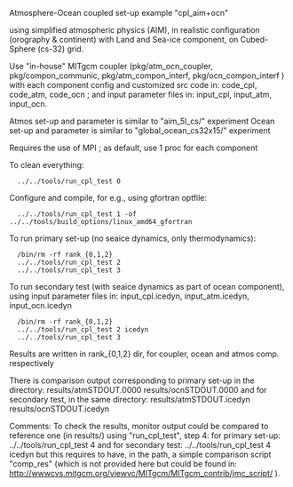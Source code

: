 Atmosphere-Ocean coupled set-up example "cpl_aim+ocn"

 using simplified atmospheric physics (AIM), in realistic configuration (orography 
 & continent) with Land and Sea-ice component, on Cubed-Sphere (cs-32) grid.

Use "in-house" MITgcm coupler (pkg/atm_ocn_coupler, pkg/compon_communic,
 pkg/atm_compon_interf, pkg/ocn_compon_interf )
with each component config and customized src code in: code_cpl, code_atm, code_ocn ;
and input parameter files in: input_cpl, input_atm, input_ocn.

Atmos set-up and parameter is similar to "aim_5l_cs/" experiment
Ocean set-up and parameter is similar to "global_ocean_cs32x15/" experiment

Requires the use of MPI ; as default, use 1 proc for each component

To clean everything:
```
  ../../tools/run_cpl_test 0
```

Configure and compile, for e.g., using gfortran optfile:
```
  ../../tools/run_cpl_test 1 -of ../../tools/build_options/linux_amd64_gfortran
```

To run primary set-up (no seaice dynamics, only thermodynamics):
```
  /bin/rm -rf rank_{0,1,2}
  ../../tools/run_cpl_test 2
  ../../tools/run_cpl_test 3
```

To run secondary test (with seaice dynamics as part of ocean component),
using input parameter files in: input_cpl.icedyn, input_atm.icedyn, input_ocn.icedyn
```
  /bin/rm -rf rank_{0,1,2}
  ../../tools/run_cpl_test 2 icedyn
  ../../tools/run_cpl_test 3
```

Results are written in rank_{0,1,2} dir, for coupler, ocean and atmos comp. respectively

There is comparison output corresponding to primary set-up  in the directory:
  results/atmSTDOUT.0000
  results/ocnSTDOUT.0000
and for secondary test, in the same directory:
  results/atmSTDOUT.icedyn
  results/ocnSTDOUT.icedyn

Comments:
To check the results, monitor output could be compared to reference one (in results/) 
using "run_cpl_test", step 4:
for primary set-up:
  ../../tools/run_cpl_test 4
and for secondary test:
  ../../tools/run_cpl_test 4 icedyn
but this requires to have, in the path, a simple comparison script "comp_res" (which is 
not provided here but could be found in: 
 http://wwwcvs.mitgcm.org/viewvc/MITgcm/MITgcm_contrib/jmc_script/ ).
